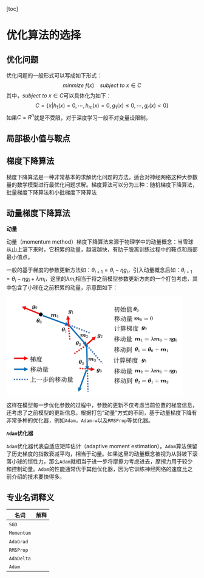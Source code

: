 [toc]

# 优化算法的选择

## 优化问题

优化问题的一般形式可以写成如下形式：
$$
minmize\ f(x)\ \ \ \ subject\ to\ x\in C
$$
其中，$subject\ to\ x \in C$可以具体化为如下：
$$
C=\{x|h_1(x)=0,\cdots,h_m(x)=0,g_1(x)\le0,\cdots,g_r(x)<0\}
$$
如果$C=R^n$就是不受限，对于深度学习一般不对变量设限制。

## 局部极小值与鞍点

## 梯度下降算法

梯度下降算法是一种非常基本的求解优化问题的方法，适合对神经网络这种大参数量的数学模型进行最优化问题求解。梯度算法可以分为三种：随机梯度下降算法，批量梯度下降算法和小批梯度下降算法

## 动量梯度下降算法

**动量**

动量（momentum method）梯度下降算法来源于物理学中的动量概念：当雪球从山上滚下来时，它积累的动量，越滚越快，有助于脱离训练过程中的鞍点和局部最小值点。

一般的基于梯度的参数更新方法如：$\theta_{i+1} = \theta_{i}-\eta g_i$，引入动量概念后如：$\theta_{i+1}=\theta_i-\eta g_i + \lambda m_i$，这里的$\lambda m_i$相当于将之前模型参数更新方向的一个打包考虑，其中包含了小球在之前积累的动量，示意图如下：

<img src="./assets/image-20250821224409757.png" alt="image-20250821224409757" style="zoom: 80%;" />

这样在模型每一步优化参数的过程中，参数的更新不仅考虑当前位置的梯度信息，还考虑了之前模型的更新信息。根据打包“动量”方式的不同，基于动量梯度下降有非常多种的优化器，例如`Adam`，`Adam-w`以及`RMSProp`等优化器。

**`Adam`优化器**

`Adam`优化器代表自适应矩阵估计（adaptive moment estimation）。`Adam`算法保留了历史梯度的指数衰减平均，相当于动量。如果这里的动量概念被视为从斜坡下滚落小球的惯性力，那么`Adam`就相当于进一步将摩擦力考虑进去，摩擦力用于较少和控制动量。`Adam`的性能通常优于其他优化器，因为它训练神经网络的速度比之前介绍的技术要快得多。



## 专业名词释义

| 名词       | 解释 |
| ---------- | ---- |
| `SGD`      |      |
| `Momentum` |      |
| `AdaGrad`  |      |
| `RMSProp`  |      |
| `AdaDelta` |      |
| `Adam`     |      |

